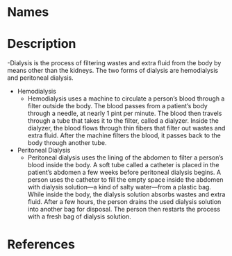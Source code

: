 # Names

# Description

-Dialysis is the process of filtering wastes and extra fluid from the body by means other than the kidneys. The two forms of dialysis are hemodialysis and peritoneal dialysis.
- Hemodialysis
    - Hemodialysis uses a machine to circulate a person’s blood through a filter outside the body. The blood passes from a patient’s body through a needle, at nearly 1 pint per minute. The blood then travels through a tube that takes it to the filter, called a dialyzer. Inside the dialyzer, the blood flows through thin fibers that filter out wastes and extra fluid. After the machine filters the blood, it passes back to the body through another tube.
- Peritoneal Dialysis
    - Peritoneal dialysis uses the lining of the abdomen to filter a person’s blood inside the body. A soft tube called a catheter is placed in the patient’s abdomen a few weeks before peritoneal dialysis begins. A person uses the catheter to fill the empty space inside the abdomen with dialysis solution—a kind of salty water—from a plastic bag. While inside the body, the dialysis solution absorbs wastes and extra fluid. After a few hours, the person drains the used dialysis solution into another bag for disposal. The person then restarts the process with a fresh bag of dialysis solution.

# References